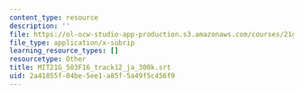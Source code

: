 ```yaml
---
content_type: resource
description: ''
file: https://ol-ocw-studio-app-production.s3.amazonaws.com/courses/21g-503-japanese-iii-fall-2019/2a41855f04be5ee1a85f5a49f5c456f9_MIT21G_503F16_track12_ja_300k.vtt
file_type: application/x-subrip
learning_resource_types: []
resourcetype: Other
title: MIT21G_503F16_track12_ja_300k.srt
uid: 2a41855f-04be-5ee1-a85f-5a49f5c456f9
---
```

